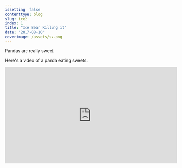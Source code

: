 ```yaml
---
issetting: false
contenttype: blog
slug: ice2
index: 1
title: "Ice Bear Killing it"
date: "2017-08-10"
coverimage: /assets/ss.png
---
```


Pandas are really sweet.

Here's a video of a panda eating sweets.

<iframe width="560" height="315" src="https://www.youtube.com/embed/4n0xNbfJLR8" frameborder="0" allowfullscreen></iframe>
